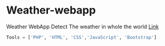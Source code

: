 # Weather-webapp
Weather WebApp Detect The weather in whole the world [Link](http://sherif.rf.gd/weather)

```Python
Tools = ['PHP', 'HTML', 'CSS','JavaScript', 'Bootstrap']
```
